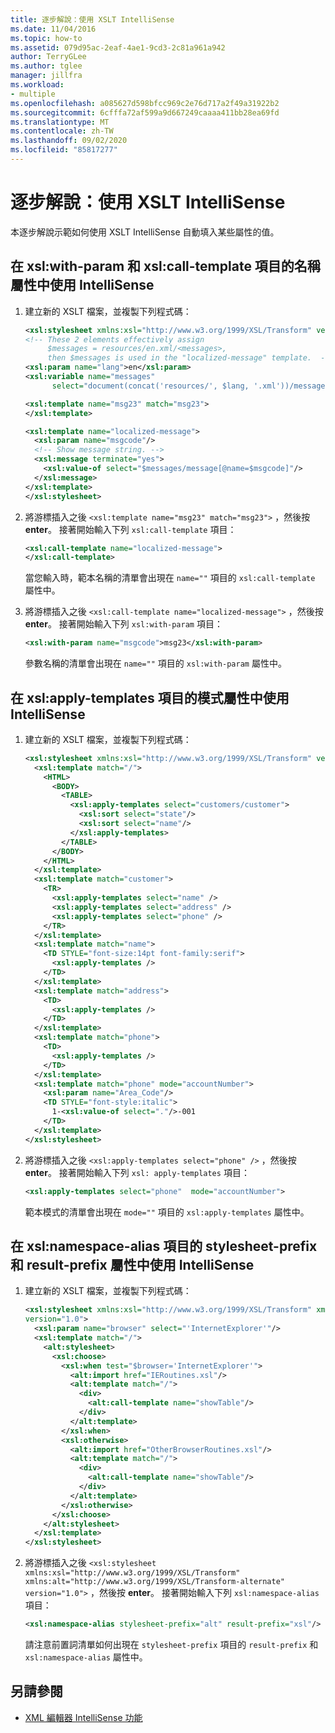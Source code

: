 ```yaml
---
title: 逐步解說：使用 XSLT IntelliSense
ms.date: 11/04/2016
ms.topic: how-to
ms.assetid: 079d95ac-2eaf-4ae1-9cd3-2c81a961a942
author: TerryGLee
ms.author: tglee
manager: jillfra
ms.workload:
- multiple
ms.openlocfilehash: a085627d598bfcc969c2e76d717a2f49a31922b2
ms.sourcegitcommit: 6cfffa72af599a9d667249caaaa411bb28ea69fd
ms.translationtype: MT
ms.contentlocale: zh-TW
ms.lasthandoff: 09/02/2020
ms.locfileid: "85817277"
---
```

# <a name="walkthrough-using-xslt-intellisense"></a>逐步解說：使用 XSLT IntelliSense

本逐步解說示範如何使用 XSLT IntelliSense 自動填入某些屬性的值。

## <a name="to-use-intellisense-in-the-name-attribute-of-xslwith-param-and-xslcall-template-elements"></a>在 xsl:with-param 和 xsl:call-template 項目的名稱屬性中使用 IntelliSense

1. 建立新的 XSLT 檔案，並複製下列程式碼：

    ```xml
    <xsl:stylesheet xmlns:xsl="http://www.w3.org/1999/XSL/Transform" version="1.0">
    <!-- These 2 elements effectively assign
         $messages = resources/en.xml/<messages>,
         then $messages is used in the "localized-message" template.  -->
    <xsl:param name="lang">en</xsl:param>
    <xsl:variable name="messages"
          select="document(concat('resources/', $lang, '.xml'))/messages"/>

    <xsl:template name="msg23" match="msg23">
    </xsl:template>

    <xsl:template name="localized-message">
      <xsl:param name="msgcode"/>
      <!-- Show message string. -->
      <xsl:message terminate="yes">
        <xsl:value-of select="$messages/message[@name=$msgcode]"/>
      </xsl:message>
    </xsl:template>
    </xsl:stylesheet>
    ```

2. 將游標插入之後 `<xsl:template name="msg23" match="msg23">` ，然後按 **enter**。 接著開始輸入下列 `xsl:call-template` 項目：

    ```xml
    <xsl:call-template name="localized-message">
    </xsl:call-template>
    ```

     當您輸入時，範本名稱的清單會出現在 `name=""` 項目的 `xsl:call-template` 屬性中。

3. 將游標插入之後 `<xsl:call-template name="localized-message">` ，然後按 **enter**。 接著開始輸入下列 `xsl:with-param` 項目：

    ```xml
    <xsl:with-param name="msgcode">msg23</xsl:with-param>
    ```

     參數名稱的清單會出現在 `name=""` 項目的 `xsl:with-param` 屬性中。

## <a name="to-use-intellisense-in-the-mode-attribute-of-an-xslapply-templates-element"></a>在 xsl:apply-templates 項目的模式屬性中使用 IntelliSense

1. 建立新的 XSLT 檔案，並複製下列程式碼：

    ```xml
    <xsl:stylesheet xmlns:xsl="http://www.w3.org/1999/XSL/Transform" version="1.0">
      <xsl:template match="/">
        <HTML>
          <BODY>
            <TABLE>
              <xsl:apply-templates select="customers/customer">
                <xsl:sort select="state"/>
                <xsl:sort select="name"/>
              </xsl:apply-templates>
            </TABLE>
          </BODY>
        </HTML>
      </xsl:template>
      <xsl:template match="customer">
        <TR>
          <xsl:apply-templates select="name" />
          <xsl:apply-templates select="address" />
          <xsl:apply-templates select="phone" />
        </TR>
      </xsl:template>
      <xsl:template match="name">
        <TD STYLE="font-size:14pt font-family:serif">
          <xsl:apply-templates />
        </TD>
      </xsl:template>
      <xsl:template match="address">
        <TD>
          <xsl:apply-templates />
        </TD>
      </xsl:template>
      <xsl:template match="phone">
        <TD>
          <xsl:apply-templates />
        </TD>
      </xsl:template>
      <xsl:template match="phone" mode="accountNumber">
        <xsl:param name="Area_Code"/>
        <TD STYLE="font-style:italic">
          1-<xsl:value-of select="."/>-001
        </TD>
      </xsl:template>
    </xsl:stylesheet>
    ```

2. 將游標插入之後 `<xsl:apply-templates select="phone" />` ，然後按 **enter**。 接著開始輸入下列 `xsl: apply-templates` 項目：

    ```xml
    <xsl:apply-templates select="phone"  mode="accountNumber">
    ```

     範本模式的清單會出現在 `mode=""` 項目的 `xsl:apply-templates` 屬性中。

## <a name="to-use-intellisense-in-the-stylesheet-prefix-and-result-prefix-attributes-of-an-xslnamespace-alias-element"></a>在 xsl:namespace-alias 項目的 stylesheet-prefix 和 result-prefix 屬性中使用 IntelliSense

1. 建立新的 XSLT 檔案，並複製下列程式碼：

    ```xml
    <xsl:stylesheet xmlns:xsl="http://www.w3.org/1999/XSL/Transform" xmlns:alt="http://www.w3.org/1999/XSL/Transform-alternate"
    version="1.0">
      <xsl:param name="browser" select="'InternetExplorer'"/>
      <xsl:template match="/">
        <alt:stylesheet>
          <xsl:choose>
            <xsl:when test="$browser='InternetExplorer'">
              <alt:import href="IERoutines.xsl"/>
              <alt:template match="/">
                <div>
                  <alt:call-template name="showTable"/>
                </div>
              </alt:template>
            </xsl:when>
            <xsl:otherwise>
              <alt:import href="OtherBrowserRoutines.xsl"/>
              <alt:template match="/">
                <div>
                  <alt:call-template name="showTable"/>
                </div>
              </alt:template>
            </xsl:otherwise>
          </xsl:choose>
        </alt:stylesheet>
      </xsl:template>
    </xsl:stylesheet>
    ```

2. 將游標插入之後 `<xsl:stylesheet xmlns:xsl="http://www.w3.org/1999/XSL/Transform" xmlns:alt="http://www.w3.org/1999/XSL/Transform-alternate" version="1.0">` ，然後按 **enter**。 接著開始輸入下列 `xsl:namespace-alias` 項目：

    ```xml
    <xsl:namespace-alias stylesheet-prefix="alt" result-prefix="xsl"/>
    ```

     請注意前置詞清單如何出現在 `stylesheet-prefix` 項目的 `result-prefix` 和 `xsl:namespace-alias` 屬性中。

## <a name="see-also"></a>另請參閱

- [XML 編輯器 IntelliSense 功能](../xml-tools/xml-editor-intellisense-features.md)

